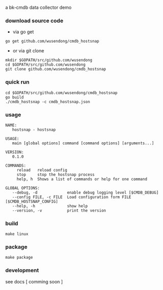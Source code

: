 a bk-cmdb data collector demo

### download source code

- via go get
```
go get github.com/wusendong/cmdb_hostsnap
```

- or via git clone
```
mkdir $GOPATH/src/github.com/wusendong
cd $GOPATH/src/github.com/wusendong
git clone github.com/wusendong/cmdb_hostsnap
```

### quick run 
```
cd $GOPATH/src/github.com/wusendong/cmdb_hostsnap
go build
./cmdb_hostsnap -c cmdb_hostsnap.json
```

### usage
```
NAME:
   hostsnap - hostsnap

USAGE:
   main [global options] command [command options] [arguments...]

VERSION:
   0.1.0

COMMANDS:
     reload   reload config
     stop     stop the hostsnap process
     help, h  Shows a list of commands or help for one command

GLOBAL OPTIONS:
   --debug, -d             enable debug logging level [$CMDB_DEBUG]
   --config FILE, -c FILE  Load configuration form FILE [$CMDB_HOSTSNAP_CONFIG]
   --help, -h              show help
   --version, -v           print the version
```

### build
```
make linux
```

### package

```
make package
```

### development

see docs [ comming soon ]
